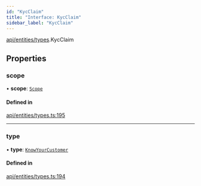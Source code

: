 ```yaml
---
id: "KycClaim"
title: "Interface: KycClaim"
sidebar_label: "KycClaim"
---
```


[api/entities/types](../../../../../modules/API/Entities/Types/Types.md).KycClaim

## Properties

### scope

• **scope**: [`Scope`](../Scope/Scope.md)

#### Defined in

[api/entities/types.ts:195](https://github.com/PolymeshAssociation/polymesh-sdk/blob/88db4a911/src/api/entities/types.ts#L195)

___

### type

• **type**: [`KnowYourCustomer`](../../../../../enums/API/Entities/Types/ClaimType/ClaimType.md#knowyourcustomer)

#### Defined in

[api/entities/types.ts:194](https://github.com/PolymeshAssociation/polymesh-sdk/blob/88db4a911/src/api/entities/types.ts#L194)
